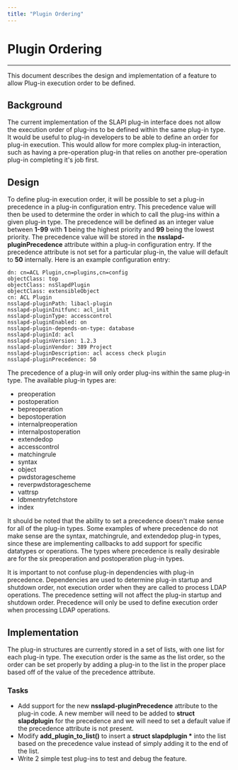 ```yaml
---
title: "Plugin Ordering"
---
```


# Plugin Ordering
-----------------

This document describes the design and implementation of a feature to allow Plug-in execution order to be defined.

Background
----------

The current implementation of the SLAPI plug-in interface does not allow the execution order of plug-ins to be defined within the same plug-in type. It would be useful to plug-in developers to be able to define an order for plug-in execution. This would allow for more complex plug-in interaction, such as having a pre-operation plug-in that relies on another pre-operation plug-in completing it's job first.

Design
------

To define plug-in execution order, it will be possible to set a plug-in precedence in a plug-in configuration entry. This precedence value will then be used to determine the order in which to call the plug-ins within a given plug-in type. The precedence will be defined as an integer value between **1-99** with **1** being the highest priority and **99** being the lowest priority. The precedence value will be stored in the **nsslapd-pluginPrecedence** attribute within a plug-in configuration entry. If the precedence attribute is not set for a particular plug-in, the value will default to **50** internally. Here is an example configuration entry:

    dn: cn=ACL Plugin,cn=plugins,cn=config
    objectClass: top
    objectClass: nsSlapdPlugin
    objectClass: extensibleObject
    cn: ACL Plugin
    nsslapd-pluginPath: libacl-plugin
    nsslapd-pluginInitfunc: acl_init
    nsslapd-pluginType: accesscontrol
    nsslapd-pluginEnabled: on
    nsslapd-plugin-depends-on-type: database
    nsslapd-pluginId: acl
    nsslapd-pluginVersion: 1.2.3
    nsslapd-pluginVendor: 389 Project
    nsslapd-pluginDescription: acl access check plugin
    nsslapd-pluginPrecedence: 50

The precedence of a plug-in will only order plug-ins within the same plug-in type. The available plug-in types are:

-   preoperation
-   postoperation
-   bepreoperation
-   bepostoperation
-   internalpreoperation
-   internalpostoperation
-   extendedop
-   accesscontrol
-   matchingrule
-   syntax
-   object
-   pwdstoragescheme
-   reverpwdstoragescheme
-   vattrsp
-   ldbmentryfetchstore
-   index

It should be noted that the ability to set a precedence doesn't make sense for all of the plug-in types. Some examples of where precedence do not make sense are the syntax, matchingrule, and extendedop plug-in types, since these are implementing callbacks to add support for specific datatypes or operations. The types where precedence is really desirable are for the six preoperation and postoperation plug-in types.

It is important to not confuse plug-in dependencies with plug-in precedence. Dependencies are used to determine plug-in startup and shutdown order, not execution order when they are called to process LDAP operations. The precedence setting will not affect the plug-in startup and shutdown order. Precedence will only be used to define execution order when processing LDAP operations.

Implementation
--------------

The plug-in structures are currently stored in a set of lists, with one list for each plug-in type. The execution order is the same as the list order, so the order can be set properly by adding a plug-in to the list in the proper place based off of the value of the precedence attribute.

### Tasks

-   Add support for the new **nsslapd-pluginPrecedence** attribute to the plug-in code. A new member will need to be added to **struct slapdplugin** for the precedence and we will need to set a default value if the precedence attribute is not present.
-   Modify **add\_plugin\_to\_list()** to insert a **struct slapdplugin \*** into the list based on the precedence value instead of simply adding it to the end of the list.
-   Write 2 simple test plug-ins to test and debug the feature.

